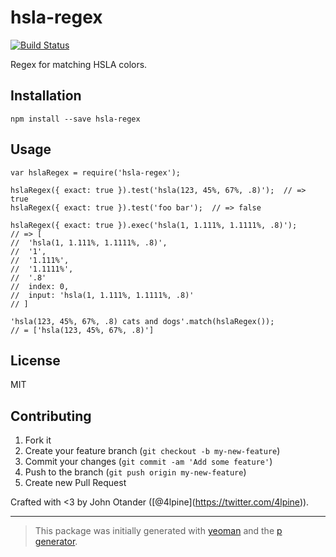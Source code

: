 hsla-regex
==========

[![Build Status](https://secure.travis-ci.org/regexps/hsla-regex.png?branch=master)](https://travis-ci.org/regexps/hsla-regex)

Regex for matching HSLA colors.

Installation
------------

    npm install --save hsla-regex

Usage
-----

    var hslaRegex = require('hsla-regex');

    hslaRegex({ exact: true }).test('hsla(123, 45%, 67%, .8)');  // => true
    hslaRegex({ exact: true }).test('foo bar');  // => false

    hslaRegex({ exact: true }).exec('hsla(1, 1.111%, 1.1111%, .8)');
    // => [
    //  'hsla(1, 1.111%, 1.1111%, .8)',
    //  '1',
    //  '1.111%',
    //  '1.1111%',
    //  '.8'
    //  index: 0,
    //  input: 'hsla(1, 1.111%, 1.1111%, .8)'
    // ]

    'hsla(123, 45%, 67%, .8) cats and dogs'.match(hslaRegex());
    // = ['hsla(123, 45%, 67%, .8)']

License
-------

MIT

Contributing
------------

1.  Fork it
2.  Create your feature branch (`git checkout -b my-new-feature`)
3.  Commit your changes (`git commit -am 'Add some feature'`)
4.  Push to the branch (`git push origin my-new-feature`)
5.  Create new Pull Request

Crafted with &lt;3 by John Otander (<span class="citation" data-cites="4lpine">\[@4lpine\]</span>(https://twitter.com/4lpine)).

------------------------------------------------------------------------

> This package was initially generated with [yeoman](http://yeoman.io) and the [p generator](https://github.com/johnotander/generator-p.git).
